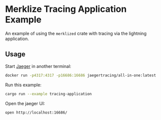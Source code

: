 # Merklize Tracing Application Example

An example of using the `merklized` crate with tracing via the lightning application.

## Usage

Start [Jaeger](https://www.jaegertracing.io/) in another terminal:

```sh
docker run -p4317:4317 -p16686:16686 jaegertracing/all-in-one:latest
```

Run this example:

```sh
cargo run --example tracing-application
```

Open the jaeger UI:

```sh
open http://localhost:16686/
```
